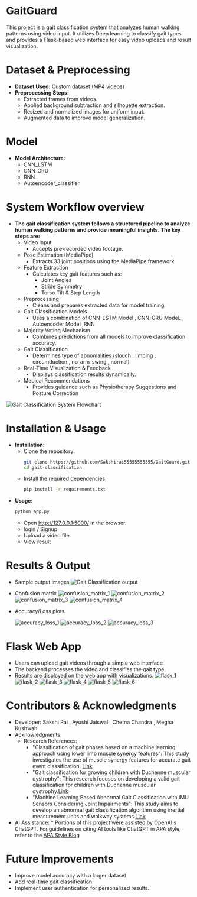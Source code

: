# GaitGuard
This project is a gait classification system that analyzes human walking patterns using video input. It utilizes Deep learning to classify gait types and provides a Flask-based web interface for easy video uploads and result visualization.

# Dataset & Preprocessing

* **Dataset Used:** Custom dataset (MP4 videos)
* **Preprocessing Steps:**
    * Extracted frames from videos.
    * Applied background subtraction and silhouette extraction.
    * Resized and normalized images for uniform input.
    * Augmented data to improve model generalization.

#  Model
* **Model Architecture:**
    * CNN_LSTM
    * CNN_GRU
    * RNN
    * Autoencoder_classifier

# System Workflow overview          
* **The gait classification system follows a structured pipeline to analyze human walking patterns and provide meaningful insights. The key steps are:**
    * Video Input
       * Accepts pre-recorded video footage.
    * Pose Estimation (MediaPipe)
       * Extracts 33 joint positions using the MediaPipe framework
    * Feature Extraction
       * Calculates key gait features such as:
          * Joint Angles
          * Stride Symmetry
          * Torso Tilt & Step Length
    * Preprocessing
       * Cleans and prepares extracted data for model training.
    * Gait Classification Models
       * Uses a combination of CNN-LSTM Model ,  CNN-GRU ModeL , Autoencoder Model ,RNN
    * Majority Voting Mechanism
       * Combines predictions from all models to improve classification accuracy.
    * Gait Classification
       * Determines type of abnomalities (slouch , limping , circumduction , no_arm_swing , normal)
    * Real-Time Visualization & Feedback
       * Displays classification results dynamically.
    * Medical Recommendations
       * Provides guidance such as Physiotherapy Suggestions and Posture Correction

![Gait Classification System Flowchart](images/Gaitgurad_Documentation.jpg)

# Installation & Usage
* **Installation:**
    * Clone the repository:
       ```bash
      git clone https://github.com/Sakshirai55555555555/GaitGuard.git
      cd gait-classification
       ```
    * Install the required dependencies:
        ```bash
        pip install -r requirements.txt
        ```
* **Usage:**
    ```bash
    python app.py
    ```
    * Open http://127.0.0.1:5000/ in the browser.
    * login / Signup
    * Upload a video file.
    * View result

# Results & Output
  * Sample output images
    ![Gait Classification output](images/deeplearning_output.jpg)
  * Confusion matrix
    ![confusion_matrix_1](images/confusion_matrix_1.png)
    ![confusion_matrix_2](images/confusion_matrix_2.png)
    ![confusion_matrix_3](images/confusion_matrix_3.png)
    ![confusion_matrix_4](images/confusion_matrix_4.png)
    
  * Accuracy/Loss plots
    
    ![accuracy_loss_1](images/accuracy_loss_1.png)
    ![accuracy_loss_2](images/accuracy_loss_2.png)
    ![accuracy_loss_3](images/accuracy_loss_3.png)

# Flask Web App
  * Users can upload gait videos through a simple web interface
  * The backend processes the video and classifies the gait type.
  * Results are displayed on the web app with visualizations.
    ![flask_1](images/flask_1.jpg)
    ![flask_2](images/flask_2.jpg)
    ![flask_3](images/flask_3.jpg)
    ![flask_4](images/flask_4.jpg)
    ![flask_5](images/flask_5.jpg)
    ![flask_6](images/flask_6.png)

# Contributors & Acknowledgments
  * Developer: Sakshi Rai , Ayushi Jaiswal , Chetna Chandra ,  Megha Kushwah    
  * Acknowledgments:
     * Research References:
        * "Classification of gait phases based on a machine learning approach using lower limb muscle synergy features": This study investigates the use of muscle synergy features for accurate gait event classification. [Link](https://pmc.ncbi.nlm.nih.gov/articles/PMC10230056/)
        * "Gait classification for growing children with Duchenne muscular dystrophy": This research focuses on developing a valid gait classification for children with Duchenne muscular dystrophy.[Link](https://www.mdpi.com/1424-8220/24/17/5571)
        * "Machine Learning Based Abnormal Gait Classification with IMU Sensors Considering Joint Impairments": This study aims to develop an abnormal gait classification algorithm using inertial measurement units and walkway systems.[Link](https://www.mdpi.com/1424-8220/24/17/5571)
  * AI Assistance:
        * Portions of this project were assisted by OpenAI's ChatGPT. For guidelines on citing AI tools like ChatGPT in APA style, refer to the [APA Style Blog](https://apastyle.apa.org/blog/how-to-cite-chatgpt)

# Future Improvements
  * Improve model accuracy with a larger dataset.
  * Add real-time gait classification.
  * Implement user authentication for personalized results.


    
